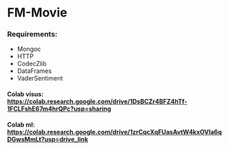 # FM-Movie

### Requirements:
- Mongoc
- HTTP
- CodecZlib
- DataFrames
- VaderSentiment

#### Colab visus: https://colab.research.google.com/drive/1DsBCZr4BFZ4hTf-1FCLFshE67m4hrQPc?usp=sharing
#### Colab ml: https://colab.research.google.com/drive/1zrCqcXqFUasAvtW4kxOVIa6qDGwsMmLt?usp=drive_link
